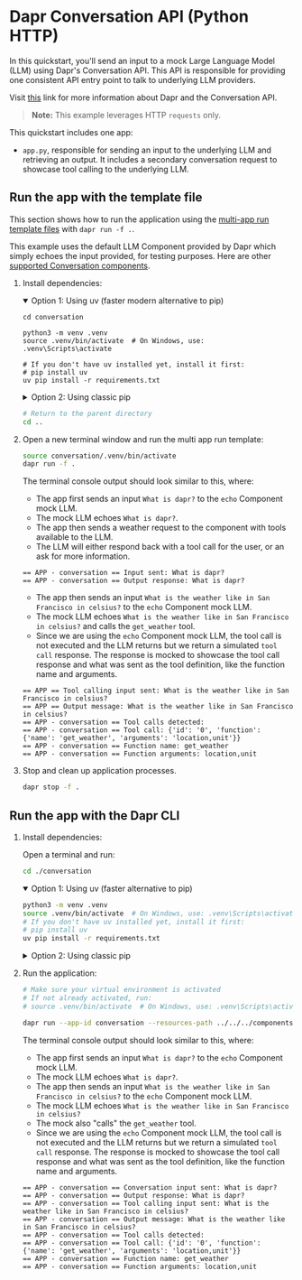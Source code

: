 # Dapr Conversation API (Python HTTP)

In this quickstart, you'll send an input to a mock Large Language Model (LLM) using Dapr's Conversation API. This API is responsible for providing one consistent API entry point to talk to underlying LLM providers.

Visit [this](https://docs.dapr.io/developing-applications/building-blocks/conversation/conversation-overview/) link for more information about Dapr and the Conversation API.

> **Note:** This example leverages HTTP `requests` only.

This quickstart includes one app:

- `app.py`, responsible for sending an input to the underlying LLM and retrieving an output. It includes a secondary conversation request to showcase tool calling to the underlying LLM.

## Run the app with the template file

This section shows how to run the application using the [multi-app run template files](https://docs.dapr.io/developing-applications/local-development/multi-app-dapr-run/multi-app-overview/) with `dapr run -f .`.  

This example uses the default LLM Component provided by Dapr which simply echoes the input provided, for testing purposes. Here are other [supported Conversation components](https://docs.dapr.io/reference/components-reference/supported-conversation/).

1.  Install dependencies:

    <details open="true">
    <summary>Option 1: Using uv (faster modern alternative to pip)</summary>
    
    ```
    cd conversation
    
    python3 -m venv .venv
    source .venv/bin/activate  # On Windows, use: .venv\Scripts\activate
    
    # If you don't have uv installed yet, install it first:
    # pip install uv
    uv pip install -r requirements.txt
    ```
    
    </details>
     
    <details>
    <summary>Option 2: Using classic pip</summary>

    <!-- STEP
    name: Install Python dependencies
    -->

    ```bash
    cd conversation
    
    python3 -m venv .venv
    source .venv/bin/activate  # On Windows, use: .venv\Scripts\activate
    
    pip install -r requirements.txt 
    ```

    <!-- END_STEP -->
    
    </details>
    
    ```bash
    # Return to the parent directory
    cd ..
    ```


2. Open a new terminal window and run the multi app run template:

    <!-- STEP
    name: Run multi app run template
    expected_stdout_lines:
      - '== APP - conversation == Conversation input sent: What is dapr?'
      - '== APP - conversation == Output response: What is dapr?'
      - '== APP - conversation == Tool calling input sent: What is the weather like in San Francisco in celsius?'
      - '== APP - conversation == Output message: What is the weather like in San Francisco in celsius?'
      - '== APP - conversation == Tool calls detected:'
      - "== APP - conversation == Tool call: {'id': '0', 'function': {'name': 'get_weather', 'arguments': 'location,unit'}}"
      - '== APP - conversation == Function name: get_weather'
      - '== APP - conversation == Function arguments: location,unit'   
    expected_stderr_lines:
    output_match_mode: substring
    match_order: none
    background: true
    sleep: 15
    timeout_seconds: 30
    -->

    ```bash
    source conversation/.venv/bin/activate
    dapr run -f .
    ```
    
    The terminal console output should look similar to this, where:
    
    - The app first sends an input `What is dapr?` to the `echo` Component mock LLM.
    - The mock LLM echoes `What is dapr?`.
    - The app then sends a weather request to the component with tools available to the LLM.
    - The LLM will either respond back with a tool call for the user, or an ask for more information.
    
    ```text
    == APP - conversation == Input sent: What is dapr?
    == APP - conversation == Output response: What is dapr?
    ```
    
    - The app then sends an input `What is the weather like in San Francisco in celsius?` to the `echo` Component mock LLM.
    - The mock LLM echoes `What is the weather like in San Francisco in celsius?` and calls the `get_weather` tool.
    - Since we are using the `echo` Component mock LLM, the tool call is not executed and the LLM returns but we return a simulated `tool call` response.
      The response is mocked to showcase the tool call response and what was sent as the tool definition, like the function name and arguments.
    
    ```text
    == APP == Tool calling input sent: What is the weather like in San Francisco in celsius?
    == APP == Output message: What is the weather like in San Francisco in celsius?
    == APP - conversation == Tool calls detected:
    == APP - conversation == Tool call: {'id': '0', 'function': {'name': 'get_weather', 'arguments': 'location,unit'}}
    == APP - conversation == Function name: get_weather
    == APP - conversation == Function arguments: location,unit
    ```
    
    <!-- END_STEP -->

3. Stop and clean up application processes.

    <!-- STEP
    name: Stop multi-app run 
    sleep: 5
    -->

    ```bash
    dapr stop -f .
    ```
    
    <!-- END_STEP -->

## Run the app with the Dapr CLI

1. Install dependencies:

    Open a terminal and run:
    
    ```bash
    cd ./conversation
    ```
    
    <details open="true">
    <summary>Option 1: Using uv (faster alternative to pip)</summary>
    
    ```bash
    python3 -m venv .venv
    source .venv/bin/activate  # On Windows, use: .venv\Scripts\activate
    # If you don't have uv installed yet, install it first:
    # pip install uv
    uv pip install -r requirements.txt
    ```
   
    </details>
    
    <details>
    <summary>Option 2: Using classic pip</summary>

    ```bash
    python3 -m venv .venv
    source .venv/bin/activate  # On Windows, use: .venv\Scripts\activate
    pip3 install -r requirements.txt
    ```    
    
    </details>

2. Run the application:

    ```bash
    # Make sure your virtual environment is activated
    # If not already activated, run:
    # source .venv/bin/activate  # On Windows, use: .venv\Scripts\activate
    
    dapr run --app-id conversation --resources-path ../../../components -- python3 app.py
    ```
    
    The terminal console output should look similar to this, where:
    
    - The app first sends an input `What is dapr?` to the `echo` Component mock LLM.
    - The mock LLM echoes `What is dapr?`.
    - The app then sends an input `What is the weather like in San Francisco in celsius?` to the `echo` Component mock LLM.
    - The mock LLM echoes `What is the weather like in San Francisco in celsius?`
    - The mock also "calls" the `get_weather` tool.
    - Since we are using the `echo` Component mock LLM, the tool call is not executed and the LLM returns but we return a simulated `tool call` response.
      The response is mocked to showcase the tool call response and what was sent as the tool definition, like the function name and arguments.
    
    ```text
    == APP - conversation == Conversation input sent: What is dapr?
    == APP - conversation == Output response: What is dapr?
    == APP - conversation == Tool calling input sent: What is the weather like in San Francisco in celsius?
    == APP - conversation == Output message: What is the weather like in San Francisco in celsius?
    == APP - conversation == Tool calls detected:
    == APP - conversation == Tool call: {'id': '0', 'function': {'name': 'get_weather', 'arguments': 'location,unit'}}
    == APP - conversation == Function name: get_weather
    == APP - conversation == Function arguments: location,unit
    ```